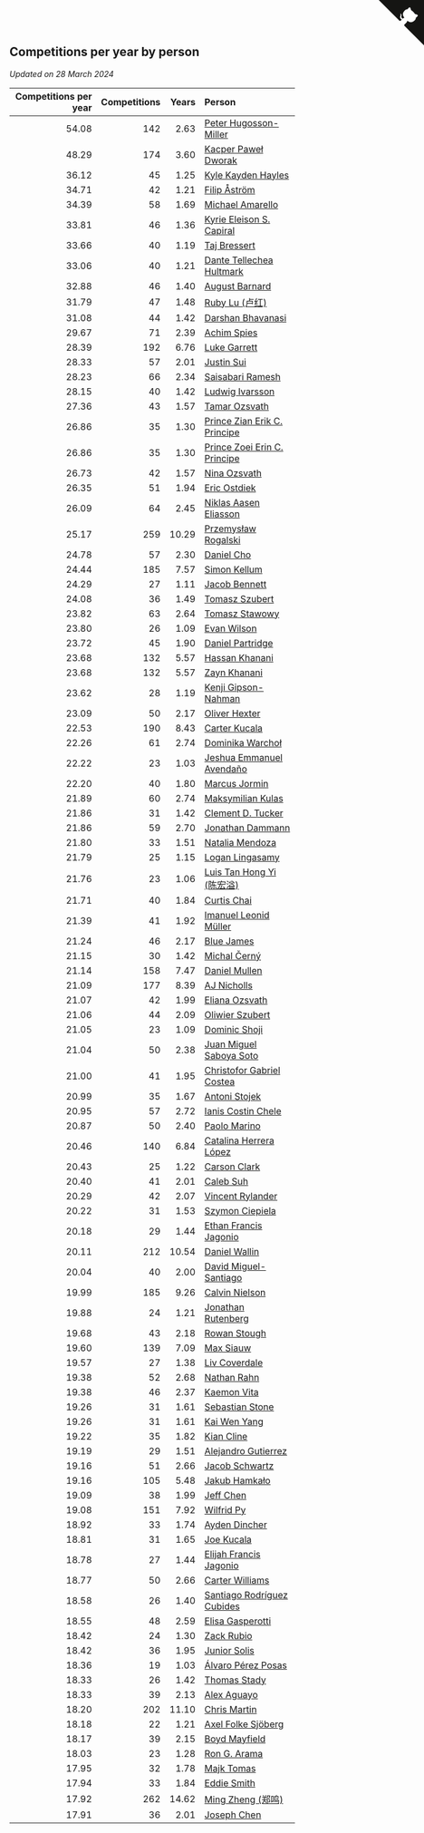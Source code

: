 ## Competitions per year by person

*Updated on 28 March 2024*

| Competitions per year | Competitions | Years | Person |
| ---: | ---: | ---: | :--- |
| 54.08 | 142 | 2.63 | [Peter Hugosson-Miller](https://www.worldcubeassociation.org/persons/2021HUGO01) |
| 48.29 | 174 | 3.60 | [Kacper Paweł Dworak](https://www.worldcubeassociation.org/persons/2020DWOR01) |
| 36.12 | 45 | 1.25 | [Kyle Kayden Hayles](https://www.worldcubeassociation.org/persons/2022HAYL02) |
| 34.71 | 42 | 1.21 | [Filip Åström](https://www.worldcubeassociation.org/persons/2023ASTR01) |
| 34.39 | 58 | 1.69 | [Michael Amarello](https://www.worldcubeassociation.org/persons/2022AMAR09) |
| 33.81 | 46 | 1.36 | [Kyrie Eleison S. Capiral](https://www.worldcubeassociation.org/persons/2022CAPI02) |
| 33.66 | 40 | 1.19 | [Taj Bressert](https://www.worldcubeassociation.org/persons/2023BRES01) |
| 33.06 | 40 | 1.21 | [Dante Tellechea Hultmark](https://www.worldcubeassociation.org/persons/2023HULT01) |
| 32.88 | 46 | 1.40 | [August Barnard](https://www.worldcubeassociation.org/persons/2022BARN21) |
| 31.79 | 47 | 1.48 | [Ruby Lu (卢红)](https://www.worldcubeassociation.org/persons/2022LURU01) |
| 31.08 | 44 | 1.42 | [Darshan Bhavanasi](https://www.worldcubeassociation.org/persons/2022BHAV01) |
| 29.67 | 71 | 2.39 | [Achim Spies](https://www.worldcubeassociation.org/persons/2021SPIE01) |
| 28.39 | 192 | 6.76 | [Luke Garrett](https://www.worldcubeassociation.org/persons/2017GARR05) |
| 28.33 | 57 | 2.01 | [Justin Sui](https://www.worldcubeassociation.org/persons/2022SUIJ01) |
| 28.23 | 66 | 2.34 | [Saisabari Ramesh](https://www.worldcubeassociation.org/persons/2021RAME01) |
| 28.15 | 40 | 1.42 | [Ludwig Ivarsson](https://www.worldcubeassociation.org/persons/2022IVAR01) |
| 27.36 | 43 | 1.57 | [Tamar Ozsvath](https://www.worldcubeassociation.org/persons/2022OZSV04) |
| 26.86 | 35 | 1.30 | [Prince Zian Erik C. Principe](https://www.worldcubeassociation.org/persons/2022PRIN08) |
| 26.86 | 35 | 1.30 | [Prince Zoei Erin C. Principe](https://www.worldcubeassociation.org/persons/2022PRIN09) |
| 26.73 | 42 | 1.57 | [Nina Ozsvath](https://www.worldcubeassociation.org/persons/2022OZSV03) |
| 26.35 | 51 | 1.94 | [Eric Ostdiek](https://www.worldcubeassociation.org/persons/2022OSTD01) |
| 26.09 | 64 | 2.45 | [Niklas Aasen Eliasson](https://www.worldcubeassociation.org/persons/2021ELIA01) |
| 25.17 | 259 | 10.29 | [Przemysław Rogalski](https://www.worldcubeassociation.org/persons/2013ROGA02) |
| 24.78 | 57 | 2.30 | [Daniel Cho](https://www.worldcubeassociation.org/persons/2021CHOD01) |
| 24.44 | 185 | 7.57 | [Simon Kellum](https://www.worldcubeassociation.org/persons/2016KELL12) |
| 24.29 | 27 | 1.11 | [Jacob Bennett](https://www.worldcubeassociation.org/persons/2023BENN04) |
| 24.08 | 36 | 1.49 | [Tomasz Szubert](https://www.worldcubeassociation.org/persons/2022SZUB02) |
| 23.82 | 63 | 2.64 | [Tomasz Stawowy](https://www.worldcubeassociation.org/persons/2021STAW01) |
| 23.80 | 26 | 1.09 | [Evan Wilson](https://www.worldcubeassociation.org/persons/2023WILS11) |
| 23.72 | 45 | 1.90 | [Daniel Partridge](https://www.worldcubeassociation.org/persons/2022PART02) |
| 23.68 | 132 | 5.57 | [Hassan Khanani](https://www.worldcubeassociation.org/persons/2018KHAN26) |
| 23.68 | 132 | 5.57 | [Zayn Khanani](https://www.worldcubeassociation.org/persons/2018KHAN28) |
| 23.62 | 28 | 1.19 | [Kenji Gipson-Nahman](https://www.worldcubeassociation.org/persons/2023GIPS01) |
| 23.09 | 50 | 2.17 | [Oliver Hexter](https://www.worldcubeassociation.org/persons/2022HEXT01) |
| 22.53 | 190 | 8.43 | [Carter Kucala](https://www.worldcubeassociation.org/persons/2015KUCA01) |
| 22.26 | 61 | 2.74 | [Dominika Warchoł](https://www.worldcubeassociation.org/persons/2021WARC01) |
| 22.22 | 23 | 1.03 | [Jeshua Emmanuel Avendaño](https://www.worldcubeassociation.org/persons/2023AVEN01) |
| 22.20 | 40 | 1.80 | [Marcus Jormin](https://www.worldcubeassociation.org/persons/2022JORM01) |
| 21.89 | 60 | 2.74 | [Maksymilian Kulas](https://www.worldcubeassociation.org/persons/2021KULA02) |
| 21.86 | 31 | 1.42 | [Clement D. Tucker](https://www.worldcubeassociation.org/persons/2022TUCK09) |
| 21.86 | 59 | 2.70 | [Jonathan Dammann](https://www.worldcubeassociation.org/persons/2021DAMM01) |
| 21.80 | 33 | 1.51 | [Natalia Mendoza](https://www.worldcubeassociation.org/persons/2022MEND24) |
| 21.79 | 25 | 1.15 | [Logan Lingasamy](https://www.worldcubeassociation.org/persons/2023LING02) |
| 21.76 | 23 | 1.06 | [Luis Tan Hong Yi (陈宏溢)](https://www.worldcubeassociation.org/persons/2023YILU01) |
| 21.71 | 40 | 1.84 | [Curtis Chai](https://www.worldcubeassociation.org/persons/2022CHAI02) |
| 21.39 | 41 | 1.92 | [Imanuel Leonid Müller](https://www.worldcubeassociation.org/persons/2022MULL02) |
| 21.24 | 46 | 2.17 | [Blue James](https://www.worldcubeassociation.org/persons/2022JAME01) |
| 21.15 | 30 | 1.42 | [Michal Černý](https://www.worldcubeassociation.org/persons/2022CERN03) |
| 21.14 | 158 | 7.47 | [Daniel Mullen](https://www.worldcubeassociation.org/persons/2016MULL04) |
| 21.09 | 177 | 8.39 | [AJ Nicholls](https://www.worldcubeassociation.org/persons/2015NICH04) |
| 21.07 | 42 | 1.99 | [Eliana Ozsvath](https://www.worldcubeassociation.org/persons/2022OZSV01) |
| 21.06 | 44 | 2.09 | [Oliwier Szubert](https://www.worldcubeassociation.org/persons/2022SZUB01) |
| 21.05 | 23 | 1.09 | [Dominic Shoji](https://www.worldcubeassociation.org/persons/2023SHOJ01) |
| 21.04 | 50 | 2.38 | [Juan Miguel Saboya Soto](https://www.worldcubeassociation.org/persons/2021SOTO01) |
| 21.00 | 41 | 1.95 | [Christofor Gabriel Costea](https://www.worldcubeassociation.org/persons/2022COST03) |
| 20.99 | 35 | 1.67 | [Antoni Stojek](https://www.worldcubeassociation.org/persons/2022STOJ03) |
| 20.95 | 57 | 2.72 | [Ianis Costin Chele](https://www.worldcubeassociation.org/persons/2021CHEL01) |
| 20.87 | 50 | 2.40 | [Paolo Marino](https://www.worldcubeassociation.org/persons/2021MARI04) |
| 20.46 | 140 | 6.84 | [Catalina Herrera López](https://www.worldcubeassociation.org/persons/2017LOPE31) |
| 20.43 | 25 | 1.22 | [Carson Clark](https://www.worldcubeassociation.org/persons/2023CLAR02) |
| 20.40 | 41 | 2.01 | [Caleb Suh](https://www.worldcubeassociation.org/persons/2022SUHC01) |
| 20.29 | 42 | 2.07 | [Vincent Rylander](https://www.worldcubeassociation.org/persons/2022RYLA01) |
| 20.22 | 31 | 1.53 | [Szymon Ciepiela](https://www.worldcubeassociation.org/persons/2022CIEP01) |
| 20.18 | 29 | 1.44 | [Ethan Francis Jagonio](https://www.worldcubeassociation.org/persons/2022JAGO03) |
| 20.11 | 212 | 10.54 | [Daniel Wallin](https://www.worldcubeassociation.org/persons/2013WALL03) |
| 20.04 | 40 | 2.00 | [David Miguel-Santiago](https://www.worldcubeassociation.org/persons/2022MIGU02) |
| 19.99 | 185 | 9.26 | [Calvin Nielson](https://www.worldcubeassociation.org/persons/2014NIEL03) |
| 19.88 | 24 | 1.21 | [Jonathan Rutenberg](https://www.worldcubeassociation.org/persons/2023RUTE01) |
| 19.68 | 43 | 2.18 | [Rowan Stough](https://www.worldcubeassociation.org/persons/2022STOU01) |
| 19.60 | 139 | 7.09 | [Max Siauw](https://www.worldcubeassociation.org/persons/2017SIAU02) |
| 19.57 | 27 | 1.38 | [Liv Coverdale](https://www.worldcubeassociation.org/persons/2022COVE02) |
| 19.38 | 52 | 2.68 | [Nathan Rahn](https://www.worldcubeassociation.org/persons/2021RAHN01) |
| 19.38 | 46 | 2.37 | [Kaemon Vita](https://www.worldcubeassociation.org/persons/2021VITA01) |
| 19.26 | 31 | 1.61 | [Sebastian Stone](https://www.worldcubeassociation.org/persons/2022STON09) |
| 19.26 | 31 | 1.61 | [Kai Wen Yang](https://www.worldcubeassociation.org/persons/2022YANG19) |
| 19.22 | 35 | 1.82 | [Kian Cline](https://www.worldcubeassociation.org/persons/2022CLIN01) |
| 19.19 | 29 | 1.51 | [Alejandro Gutierrez](https://www.worldcubeassociation.org/persons/2022GUTI09) |
| 19.16 | 51 | 2.66 | [Jacob Schwartz](https://www.worldcubeassociation.org/persons/2021SCHW01) |
| 19.16 | 105 | 5.48 | [Jakub Hamkało](https://www.worldcubeassociation.org/persons/2018HAMK01) |
| 19.09 | 38 | 1.99 | [Jeff Chen](https://www.worldcubeassociation.org/persons/2022CHEN19) |
| 19.08 | 151 | 7.92 | [Wilfrid Py](https://www.worldcubeassociation.org/persons/2016PYWI01) |
| 18.92 | 33 | 1.74 | [Ayden Dincher](https://www.worldcubeassociation.org/persons/2022DINC01) |
| 18.81 | 31 | 1.65 | [Joe Kucala](https://www.worldcubeassociation.org/persons/2022KUCA01) |
| 18.78 | 27 | 1.44 | [Elijah Francis Jagonio](https://www.worldcubeassociation.org/persons/2022JAGO02) |
| 18.77 | 50 | 2.66 | [Carter Williams](https://www.worldcubeassociation.org/persons/2021WILL06) |
| 18.58 | 26 | 1.40 | [Santiago Rodríguez Cubides](https://www.worldcubeassociation.org/persons/2022CUBI01) |
| 18.55 | 48 | 2.59 | [Elisa Gasperotti](https://www.worldcubeassociation.org/persons/2021GASP01) |
| 18.42 | 24 | 1.30 | [Zack Rubio](https://www.worldcubeassociation.org/persons/2022RUBI10) |
| 18.42 | 36 | 1.95 | [Junior Solis](https://www.worldcubeassociation.org/persons/2022SOLI03) |
| 18.36 | 19 | 1.03 | [Álvaro Pérez Posas](https://www.worldcubeassociation.org/persons/2023POSA01) |
| 18.33 | 26 | 1.42 | [Thomas Stady](https://www.worldcubeassociation.org/persons/2022STAD01) |
| 18.33 | 39 | 2.13 | [Alex Aguayo](https://www.worldcubeassociation.org/persons/2022AGUA01) |
| 18.20 | 202 | 11.10 | [Chris Martin](https://www.worldcubeassociation.org/persons/2013MART03) |
| 18.18 | 22 | 1.21 | [Axel Folke Sjöberg](https://www.worldcubeassociation.org/persons/2023SJOB01) |
| 18.17 | 39 | 2.15 | [Boyd Mayfield](https://www.worldcubeassociation.org/persons/2022MAYF01) |
| 18.03 | 23 | 1.28 | [Ron G. Arama](https://www.worldcubeassociation.org/persons/2022ARAM01) |
| 17.95 | 32 | 1.78 | [Majk Tomas](https://www.worldcubeassociation.org/persons/2022TOMA05) |
| 17.94 | 33 | 1.84 | [Eddie Smith](https://www.worldcubeassociation.org/persons/2022SMIT20) |
| 17.92 | 262 | 14.62 | [Ming Zheng (郑鸣)](https://www.worldcubeassociation.org/persons/2009ZHEN11) |
| 17.91 | 36 | 2.01 | [Joseph Chen](https://www.worldcubeassociation.org/persons/2022CHEN16) |


<a href="https://github.com/jonatanklosko/wca_statistics" class="github-corner" aria-label="View source on Github"><svg width="80" height="80" viewBox="0 0 250 250" style="fill:#151513; color:#fff; position: absolute; top: 0; border: 0; right: 0;" aria-hidden="true"><path d="M0,0 L115,115 L130,115 L142,142 L250,250 L250,0 Z"></path><path d="M128.3,109.0 C113.8,99.7 119.0,89.6 119.0,89.6 C122.0,82.7 120.5,78.6 120.5,78.6 C119.2,72.0 123.4,76.3 123.4,76.3 C127.3,80.9 125.5,87.3 125.5,87.3 C122.9,97.6 130.6,101.9 134.4,103.2" fill="currentColor" style="transform-origin: 130px 106px;" class="octo-arm"></path><path d="M115.0,115.0 C114.9,115.1 118.7,116.5 119.8,115.4 L133.7,101.6 C136.9,99.2 139.9,98.4 142.2,98.6 C133.8,88.0 127.5,74.4 143.8,58.0 C148.5,53.4 154.0,51.2 159.7,51.0 C160.3,49.4 163.2,43.6 171.4,40.1 C171.4,40.1 176.1,42.5 178.8,56.2 C183.1,58.6 187.2,61.8 190.9,65.4 C194.5,69.0 197.7,73.2 200.1,77.6 C213.8,80.2 216.3,84.9 216.3,84.9 C212.7,93.1 206.9,96.0 205.4,96.6 C205.1,102.4 203.0,107.8 198.3,112.5 C181.9,128.9 168.3,122.5 157.7,114.1 C157.9,116.9 156.7,120.9 152.7,124.9 L141.0,136.5 C139.8,137.7 141.6,141.9 141.8,141.8 Z" fill="currentColor" class="octo-body"></path></svg></a><style>.github-corner:hover .octo-arm{animation:octocat-wave 560ms ease-in-out}@keyframes octocat-wave{0%,100%{transform:rotate(0)}20%,60%{transform:rotate(-25deg)}40%,80%{transform:rotate(10deg)}}@media (max-width:500px){.github-corner:hover .octo-arm{animation:none}.github-corner .octo-arm{animation:octocat-wave 560ms ease-in-out}}</style>
